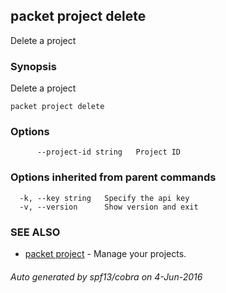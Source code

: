 ## packet project delete

Delete a project

### Synopsis


Delete a project

```
packet project delete
```

### Options

```
      --project-id string   Project ID
```

### Options inherited from parent commands

```
  -k, --key string   Specify the api key
  -v, --version      Show version and exit
```

### SEE ALSO
* [packet project](packet_project.md)	 - Manage your projects.

###### Auto generated by spf13/cobra on 4-Jun-2016
